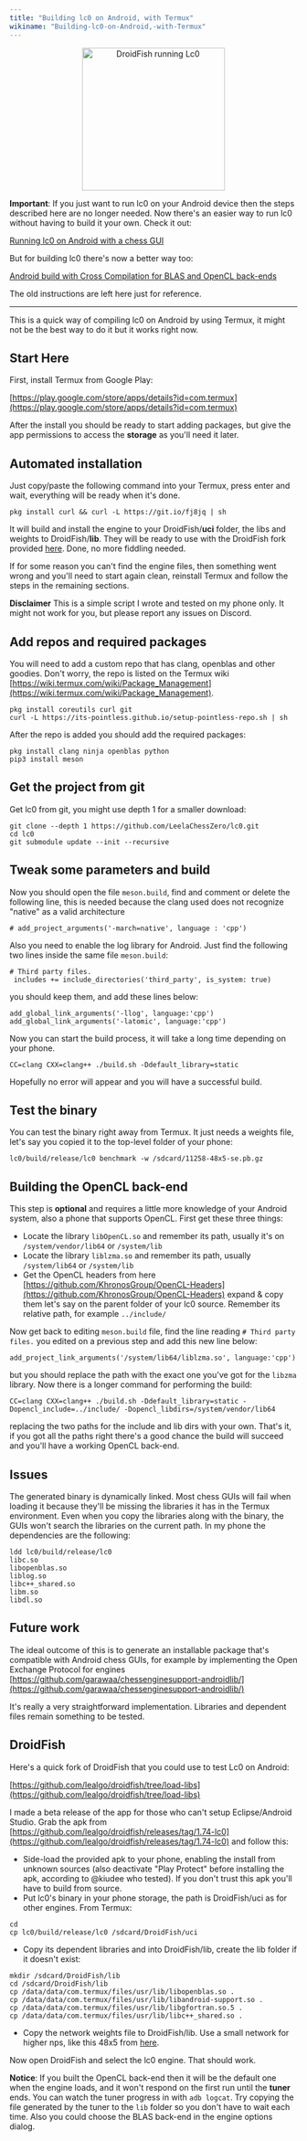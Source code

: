 ```yaml
---
title: "Building lc0 on Android, with Termux"
wikiname: "Building-lc0-on-Android,-with-Termux"
---
```

<div align="middle">
<img src="https://user-images.githubusercontent.com/12534727/57578012-ec787100-7451-11e9-9afe-eaf2b7b6d3e8.jpg" width="250" alt="DroidFish running Lc0" />
</div>

**Important**: If you just want to run lc0 on your Android device then the steps described here are no longer needed. Now there's an easier way to run lc0 without having to build it your own. Check it out:

[Running lc0 on Android with a chess GUI](https://github.com/LeelaChessZero/lc0/wiki/Running-lc0-on-Android-with-a-chess-GUI)

But for building lc0 there's now a better way too:

[Android build with Cross Compilation for BLAS and OpenCL back-ends](https://github.com/LeelaChessZero/lc0/pull/848)

The old instructions are left here just for reference.

---

This is a quick way of compiling lc0 on Android by using Termux, it might not be the best way to do it but it works right now. 

## Start Here

First, install Termux from Google Play:

[https://play.google.com/store/apps/details?id=com.termux](https://play.google.com/store/apps/details?id=com.termux)

After the install you should be ready to start adding packages, but give the app permissions to access the **storage** as you'll need it later.

## Automated installation

Just copy/paste the following command into your Termux, press enter and wait, everything will be ready when it's done.

`pkg install curl && curl -L https://git.io/fj8jq | sh`

It will build and install the engine to your DroidFish/**uci** folder, the libs and weights to DroidFish/**lib**. They will be ready to use with the DroidFish fork provided [here](https://github.com/lealgo/droidfish/releases/tag/1.74-lc0). Done, no more fiddling needed.

If for some reason you can't find the engine files, then something went wrong and you'll need to start again clean, reinstall Termux and follow the steps in the remaining sections.

**Disclaimer** This is a simple script I wrote and tested on my phone only. It might not work for you, but please report any issues on Discord.

## Add repos and required packages

You will need to add a custom repo that has clang, openblas and other goodies. Don't worry, the repo is listed on the Termux wiki [https://wiki.termux.com/wiki/Package_Management](https://wiki.termux.com/wiki/Package_Management).

```
pkg install coreutils curl git
curl -L https://its-pointless.github.io/setup-pointless-repo.sh | sh
```

After the repo is added you should add the required packages:

```
pkg install clang ninja openblas python
pip3 install meson
```

## Get the project from git

Get lc0 from git, you might use depth 1 for a smaller download:

```
git clone --depth 1 https://github.com/LeelaChessZero/lc0.git
cd lc0
git submodule update --init --recursive
```

## Tweak some parameters and build

Now you should open the file `meson.build`, find and comment or delete the following line, this is needed because the clang used does not recognize "native" as a valid architecture

```
# add_project_arguments('-march=native', language : 'cpp')
```

Also you need to enable the log library for Android. Just find the following two lines inside the same file `meson.build`:

```
# Third party files.
 includes += include_directories('third_party', is_system: true)
```

you should keep them, and add these lines below:

```
add_global_link_arguments('-llog', language:'cpp')
add_global_link_arguments('-latomic', language:'cpp')
```

Now you can start the build process, it will take a long time depending on your phone.

```
CC=clang CXX=clang++ ./build.sh -Ddefault_library=static
```

Hopefully no error will appear and you will have a successful build.

## Test the binary

You can test the binary right away from Termux. It just needs a weights file, let's say you copied it to the top-level folder of your phone:

```
lc0/build/release/lc0 benchmark -w /sdcard/11258-48x5-se.pb.gz
```

## Building the OpenCL back-end

This step is **optional** and requires a little more knowledge of your Android system, also a phone that supports OpenCL. First get these three things:

* Locate the library `libOpenCL.so` and remember its path, usually it's on `/system/vendor/lib64` or `/system/lib`
* Locate the library `liblzma.so` and remember its path, usually `/system/lib64` or `/system/lib`
* Get the OpenCL headers from here [https://github.com/KhronosGroup/OpenCL-Headers](https://github.com/KhronosGroup/OpenCL-Headers) expand & copy them let's say on the parent folder of your lc0 source. Remember its relative path, for example `../include/`

Now get back to editing `meson.build` file, find the line reading `# Third party files.` you edited on a previous step and add this new line below:

```
add_project_link_arguments('/system/lib64/liblzma.so', language:'cpp')
```

but you should replace the path with the exact one you've got for the `libzma` library. Now there is a longer command for performing the build:

```
CC=clang CXX=clang++ ./build.sh -Ddefault_library=static -Dopencl_include=../include/ -Dopencl_libdirs=/system/vendor/lib64
```

replacing the two paths for the include and lib dirs with your own. That's it, if you got all the paths right there's a good chance the build will succeed and you'll have a working OpenCL back-end.

## Issues

The generated binary is dynamically linked. Most chess GUIs will fail when loading it because they'll be missing the libraries it has in the Termux environment. Even when you copy the libraries along with the binary, the GUIs won't search the libraries on the current path. In my phone the dependencies are the following:

```
ldd lc0/build/release/lc0
libc.so
libopenblas.so
liblog.so
libc++_shared.so
libm.so
libdl.so
```

## Future work

The ideal outcome of this is to generate an installable package that's compatible with Android chess GUIs, for example by implementing the Open Exchange Protocol for engines [https://github.com/garawaa/chessenginesupport-androidlib/](https://github.com/garawaa/chessenginesupport-androidlib/)

It's really a very straightforward implementation. Libraries and dependent files remain something to be tested.

## DroidFish

Here's a quick fork of DroidFish that you could use to test Lc0 on Android:

[https://github.com/lealgo/droidfish/tree/load-libs](https://github.com/lealgo/droidfish/tree/load-libs)

I made a beta release of the app for those who can't setup Eclipse/Android Studio. Grab the apk from [https://github.com/lealgo/droidfish/releases/tag/1.74-lc0](https://github.com/lealgo/droidfish/releases/tag/1.74-lc0) and follow this:

* Side-load the provided apk to your phone, enabling the install from unknown sources (also deactivate "Play Protect" before installing the apk, according to @kiudee who tested). If you don't trust this apk you'll have to build from source.
* Put lc0's binary in your phone storage, the path is DroidFish/uci as for other engines. From Termux:
```
cd
cp lc0/build/release/lc0 /sdcard/DroidFish/uci
```
* Copy its dependent libraries and into DroidFish/lib, create the lib folder if it doesn't exist:
```
mkdir /sdcard/DroidFish/lib
cd /sdcard/DroidFish/lib
cp /data/data/com.termux/files/usr/lib/libopenblas.so .
cp /data/data/com.termux/files/usr/lib/libandroid-support.so .
cp /data/data/com.termux/files/usr/lib/libgfortran.so.5 .
cp /data/data/com.termux/files/usr/lib/libc++_shared.so .
```
* Copy the network weights file to DroidFish/lib. Use a small network for higher nps, like this 48x5 from [here](https://github.com/dkappe/leela-chess-weights/wiki/Distilled-Networks).

Now open DroidFish and select the lc0 engine. That should work.

**Notice**: If you built the OpenCL back-end then it will be the default one when the engine loads, and it won't respond on the first run until the **tuner** ends. You can watch the tuner progress in with `adb logcat`. Try copying the file generated by the tuner to the `lib` folder so you don't have to wait each time. Also you could choose the BLAS back-end in the engine options dialog.
